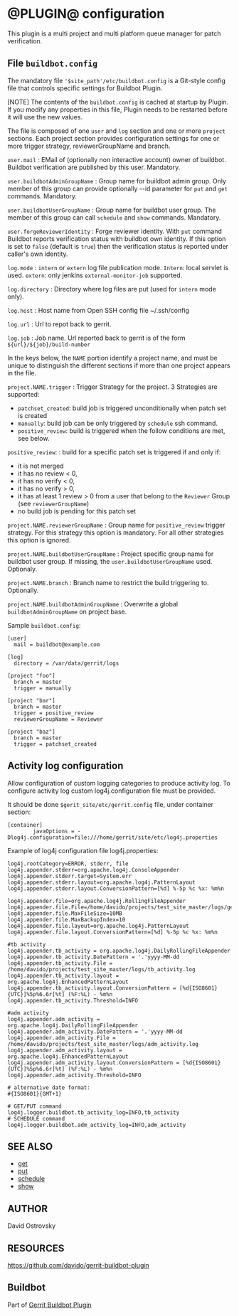 @PLUGIN@ configuration
======================

This plugin is a multi project and multi platform queue manager
for patch verification.

File `buildbot.config`
------------------------

The mandatory file `'$site_path'/etc/buildbot.config` 
is a Git-style config file that controls specific settings for Buildbot
Plugin.

[NOTE]
The contents of the `buildbot.config` is cached at startup by Plugin. 
If you modify any properties in this file, Plugin needs to be restarted 
before it will use the new values.

The file is composed of one `user` and `log` section and one or more `project` 
sections. Each project section provides configuration settings for one or more 
trigger strategy, reviewerGroupName and branch.

`user.mail`
:	EMail of (optionally non interactive account) owner of buildbot. 
        Buildbot verification are published by this user. Mandatory.

`user.buildbotAdminGroupName`
:	Group name for buildbot admin group. Only member of this group can provide
        optionally --id parameter for `put` and `get` commands. Mandatory.

`user.buildbotUserGroupName`
:	Group name for buildbot user group. The member of this group can call
        `schedule` and `show` commands. Mandatory.

`user.forgeReviewerIdentity`
:	Forge reviewer identity. With `put` command Buildbot reports verification
        status with buildbot own identity. If this option is set to `false`
        (default is `true`) then the verification status is reported under caller's
        own identity.

`log.mode`
:       `intern` or `extern` log file publication mode. `Intern`: local servlet is
        used. `extern`: only jenkins `external-monitor-job` supported.

`log.directory`
:       Directory where log files are put (used for `intern` mode only).

`log.host`
:       Host name from Open SSH config file ~/.ssh/config

`log.url`
:       Url to repot back to gerrit.

`log.job`
:       Job name. Url reported back to gerrit is of the form `${url}/${job}/build-number`


In the keys below, the `NAME` portion identify a project name, and
must be unique to distinguish the different sections if more than one
project appears in the file.

`project.NAME.trigger`
:	Trigger Strategy for the project. 3 Strategies are supported:
* `patchset_created`: build job is triggered unconditionally when patch set is created
* `manually`: build job can be only triggered by `schedule` ssh command.
* `positive_review`: build is triggered when the follow conditions are met, see below.

`positive_review`:
:	build for a specific patch set is triggered if and only if:
* it is not merged
* it has no review < 0,
* it has no verify < 0,
* it has no verify > 0,
* it has at least 1 review > 0 from a user that belong to the `Reviewer` Group (see `reviewerGroupName`)
* no build job is pending for this patch set

`project.NAME.reviewerGroupName`
:       Group name for `positive_review` trigger strategy. For this strategy this 
        option is mandatory. For all other strategies this option is ignored.

`project.NAME.buildbotUserGroupName`
:       Project specific group name for buildbot user group. If missing, the `user.buildbotUserGroupName` used. Optionaly.

`project.NAME.branch`
:       Branch name to restrict the build triggering to. Optionally.

`project.NAME.buildbotAdminGroupName`
:       Overwrite a global `buildbotAdminGroupName` on project base.

Sample `buildbot.config`:

```
[user]
  mail = buildbot@example.com

[log]
  directory = /var/data/gerrit/logs

[project "foo"]
  branch = master
  trigger = manually

[project "bar"]
  branch = master
  trigger = positive_review
  reviewerGroupName = Reviewer

[project "baz"]
  branch = master
  trigger = patchset_created
```

Activity log configuration
--------------------------

Allow configuration of custom logging categories to produce activity log.
To configure activity log custom log4j.configuration file must be provided.

It should be done `$gerit_site/etc/gerrit.config` file, under container section:

```
[container]
        javaOptions = -Dlog4j.configuration=file:///home/gerrit/site/etc/log4j.properties

```

Example of log4j configuration file log4j.properties:

```
log4j.rootCategory=ERROR, stderr, file
log4j.appender.stderr=org.apache.log4j.ConsoleAppender
log4j.appender.stderr.target=System.err
log4j.appender.stderr.layout=org.apache.log4j.PatternLayout
log4j.appender.stderr.layout.ConversionPattern=[%d] %-5p %c %x: %m%n

log4j.appender.file=org.apache.log4j.RollingFileAppender
log4j.appender.file.File=/home/davido/projects/test_site_master/logs/gerrit.log
log4j.appender.file.MaxFileSize=10MB
log4j.appender.file.MaxBackupIndex=10
log4j.appender.file.layout=org.apache.log4j.PatternLayout
log4j.appender.file.layout.ConversionPattern=[%d] %-5p %c %x: %m%n

#tb activity
log4j.appender.tb_activity = org.apache.log4j.DailyRollingFileAppender
log4j.appender.tb_activity.DatePattern = '.'yyyy-MM-dd
log4j.appender.tb_activity.File = /home/davido/projects/test_site_master/logs/tb_activity.log
log4j.appender.tb_activity.layout = org.apache.log4j.EnhancedPatternLayout
log4j.appender.tb_activity.layout.ConversionPattern = [%d{ISO8601}{UTC}]%5p%6.6r[%t] (%F:%L) - %m%n
log4j.appender.tb_activity.Threshold=INFO

#adm activity
log4j.appender.adm_activity = org.apache.log4j.DailyRollingFileAppender
log4j.appender.adm_activity.DatePattern = '.'yyyy-MM-dd
log4j.appender.adm_activity.File = /home/davido/projects/test_site_master/logs/adm_activity.log
log4j.appender.adm_activity.layout = org.apache.log4j.EnhancedPatternLayout
log4j.appender.adm_activity.layout.ConversionPattern = [%d{ISO8601}{UTC}]%5p%6.6r[%t] (%F:%L) - %m%n
log4j.appender.adm_activity.Threshold=INFO

# alternative date format:
#{ISO8601}{GMT+1}

# GET/PUT command
log4j.logger.buildbot.tb_activity_log=INFO,tb_activity
# SCHEDULE command
log4j.logger.buildbot.adm_activity_log=INFO,adm_activity

``` 

SEE ALSO
--------

* [get](cmd-get.html)
* [put](cmd-put.html)
* [schedule](cmd-schedule.html)
* [show](cmd-show.html)

AUTHOR
------
David Ostrovsky

RESOURCES
---------
<https://github.com/davido/gerrit-buildbot-plugin>

Buildbot
--------
Part of [Gerrit Buildbot Plugin](index.html)
